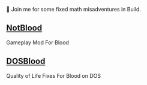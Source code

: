 👋 Join me for some fixed math misadventures in Build.

## [NotBlood](https://github.com/clipmove/NotBlood)
Gameplay Mod For Blood

## [DOSBlood](https://github.com/clipmove/DOSBlood)
Quality of Life Fixes For Blood on DOS
